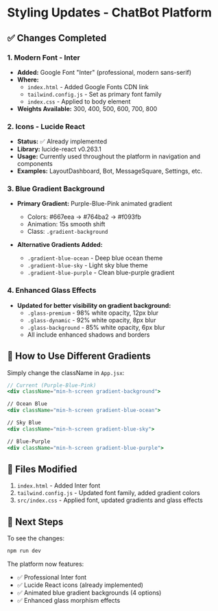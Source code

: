 # Styling Updates - ChatBot Platform

## ✅ Changes Completed

### 1. **Modern Font - Inter**
- **Added:** Google Font "Inter" (professional, modern sans-serif)
- **Where:** 
  - `index.html` - Added Google Fonts CDN link
  - `tailwind.config.js` - Set as primary font family
  - `index.css` - Applied to body element
- **Weights Available:** 300, 400, 500, 600, 700, 800

### 2. **Icons - Lucide React** 
- **Status:** ✅ Already implemented
- **Library:** lucide-react v0.263.1
- **Usage:** Currently used throughout the platform in navigation and components
- **Examples:** LayoutDashboard, Bot, MessageSquare, Settings, etc.

### 3. **Blue Gradient Background**
- **Primary Gradient:** Purple-Blue-Pink animated gradient
  - Colors: #667eea → #764ba2 → #f093fb
  - Animation: 15s smooth shift
  - Class: `.gradient-background`

- **Alternative Gradients Added:**
  - `.gradient-blue-ocean` - Deep blue ocean theme
  - `.gradient-blue-sky` - Light sky blue theme  
  - `.gradient-blue-purple` - Clean blue-purple gradient

### 4. **Enhanced Glass Effects**
- **Updated for better visibility on gradient background:**
  - `.glass-premium` - 98% white opacity, 12px blur
  - `.glass-dynamic` - 92% white opacity, 8px blur
  - `.glass-background` - 85% white opacity, 6px blur
  - All include enhanced shadows and borders

## 🎨 How to Use Different Gradients

Simply change the className in `App.jsx`:

```jsx
// Current (Purple-Blue-Pink)
<div className="min-h-screen gradient-background">

// Ocean Blue
<div className="min-h-screen gradient-blue-ocean">

// Sky Blue  
<div className="min-h-screen gradient-blue-sky">

// Blue-Purple
<div className="min-h-screen gradient-blue-purple">
```

## 📝 Files Modified

1. `index.html` - Added Inter font
2. `tailwind.config.js` - Updated font family, added gradient colors
3. `src/index.css` - Applied font, updated gradients and glass effects

## 🚀 Next Steps

To see the changes:
```bash
npm run dev
```

The platform now features:
- ✅ Professional Inter font
- ✅ Lucide React icons (already implemented)
- ✅ Animated blue gradient backgrounds (4 options)
- ✅ Enhanced glass morphism effects
